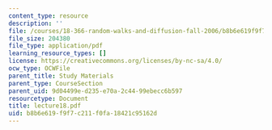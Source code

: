 ```yaml
---
content_type: resource
description: ''
file: /courses/18-366-random-walks-and-diffusion-fall-2006/b8b6e619f9f7c211f0fa18421c95162d_lecture18.pdf
file_size: 204380
file_type: application/pdf
learning_resource_types: []
license: https://creativecommons.org/licenses/by-nc-sa/4.0/
ocw_type: OCWFile
parent_title: Study Materials
parent_type: CourseSection
parent_uid: 9d04499e-d235-e70a-2c44-99ebecc6b597
resourcetype: Document
title: lecture18.pdf
uid: b8b6e619-f9f7-c211-f0fa-18421c95162d
---
```

